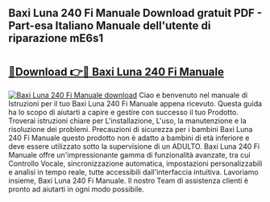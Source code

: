 ## Baxi Luna 240 Fi Manuale Download gratuit PDF - Part-esa Italiano Manuale dell'utente di riparazione mE6s1

# <h2><a href="http://dffckak.blite.top/?on=Baxi+Luna+240+Fi+Manuale">🔗Download 👉🔴 Baxi Luna 240 Fi Manuale</a></h2>

[![Baxi Luna 240 Fi Manuale download](https://i.imgur.com/lujVjoI.png)](http://dffckak.blite.top/?on=Baxi+Luna+240+Fi+Manuale)
Ciao e benvenuto nel manuale di Istruzioni per il tuo Baxi Luna 240 Fi Manuale appena ricevuto. Questa guida ha lo scopo di aiutarti a capire e gestire con successo il tuo Prodotto. Troverai istruzioni chiare per L'installazione, L'uso, la manutenzione e la risoluzione dei problemi. Precauzioni di sicurezza per i bambini Baxi Luna 240 Fi Manuale questo prodotto non è adatto a bambini di età inferiore e deve essere utilizzato sotto la supervisione di un ADULTO. Baxi Luna 240 Fi Manuale offre un'impressionante gamma di funzionalità avanzate, tra cui Controllo Vocale, sincronizzazione automatica, impostazioni personalizzabili e analisi in tempo reale, tutte accessibili dall'interfaccia intuitiva. Lavoriamo insieme, Baxi Luna 240 Fi Manuale. Il nostro Team di assistenza clienti è pronto ad aiutarti in ogni modo possibile.
